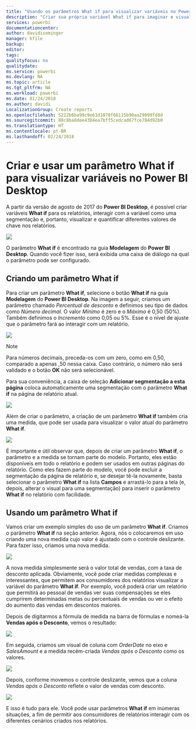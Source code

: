 ```yaml
---
title: "Usando os parâmetros What if para visualizar variáveis no Power BI Desktop"
description: "Criar sua própria variável What if para imaginar e visualizar variáveis nos relatórios do Power BI"
services: powerbi
documentationcenter: 
author: davidiseminger
manager: kfile
backup: 
editor: 
tags: 
qualityfocus: no
qualitydate: 
ms.service: powerbi
ms.devlang: NA
ms.topic: article
ms.tgt_pltfrm: NA
ms.workload: powerbi
ms.date: 01/24/2018
ms.author: davidi
LocalizationGroup: Create reports
ms.openlocfilehash: 5222b6ba99c9e61d1070f66115b90aa29099fd8d
ms.sourcegitcommit: 88c8ba8dee4384ea7bff5cedcad67fce784d92b0
ms.translationtype: HT
ms.contentlocale: pt-BR
ms.lasthandoff: 02/24/2018
---
```

# <a name="create-and-use-a-what-if-parameter-to-visualize-variables-in-power-bi-desktop"></a>Criar e usar um parâmetro What if para visualizar variáveis no Power BI Desktop
A partir da versão de agosto de 2017 do **Power BI Desktop**, é possível criar variáveis **What if** para os relatórios, interagir com a variável como uma segmentação e, portanto, visualizar e quantificar diferentes valores de chave nos relatórios.

![](media/desktop-what-if/what-if_01.png)

O parâmetro **What if** é encontrado na guia **Modelagem** do **Power BI Desktop**. Quando você fizer isso, será exibida uma caixa de diálogo na qual o parâmetro pode ser configurado.

## <a name="creating-a-what-if-parameter"></a>Criando um parâmetro What if
Para criar um parâmetro **What if**, selecione o botão **What if** na guia **Modelagem** do **Power BI Desktop**. Na imagem a seguir, criamos um parâmetro chamado *Percentual de desconto* e definimos seu tipo de dados como *Número decimal.* O valor *Mínimo* é zero e o *Máximo* é 0,50 (50%). Também definimos o *Incremento* como 0,05 ou 5%. Esse é o nível de ajuste que o parâmetro fará ao interagir com um relatório.

![](media/desktop-what-if/what-if_02.png)

> [!NOTE]
> Para números decimais, preceda-os com um zero, como em 0,50, comparado a apenas ,50 nessa caixa. Caso contrário, o número não será validado e o botão **OK** não será selecionável.
> 
> 

Para sua conveniência, a caixa de seleção **Adicionar segmentação a esta página** coloca automaticamente uma segmentação com o parâmetro **What if** na página de relatório atual.

![](media/desktop-what-if/what-if_03.png)

Além de criar o parâmetro, a criação de um parâmetro **What if** também cria uma medida, que pode ser usada para visualizar o valor atual do parâmetro **What if**.

![](media/desktop-what-if/what-if_04.png)

É importante e útil observar que, depois de criar um parâmetro **What if**, o parâmetro e a medida se tornam parte do modelo. Portanto, eles estão disponíveis em todo o relatório e podem ser usados em outras páginas do relatório. Como eles fazem parte do modelo, você pode excluir a segmentação da página de relatório e, se desejar tê-la novamente, basta selecionar o parâmetro **What if** na lista **Campos** e arrastá-lo para a tela (e, depois, alterar o visual para uma segmentação) para inserir o parâmetro **What if** no relatório com facilidade.

## <a name="using-a-what-if-parameter"></a>Usando um parâmetro What if
Vamos criar um exemplo simples do uso de um parâmetro **What if**. Criamos o parâmetro **What if** na seção anterior. Agora, nós o colocaremos em uso criando uma nova medida cujo valor é ajustado com o controle deslizante. Para fazer isso, criamos uma nova medida.

![](media/desktop-what-if/what-if_05.png)

A nova medida simplesmente será o valor total de vendas, com a taxa de desconto aplicada. Obviamente, você pode criar medidas complexas e interessantes, que permitem aos consumidores dos relatórios visualizar a variável do parâmetro **What if**. Por exemplo, você poderá criar um relatório que permitirá ao pessoal de vendas ver suas compensações se eles cumprirem determinadas metas ou percentuais de vendas ou ver o efeito do aumento das vendas em descontos maiores.

Depois de digitarmos a fórmula de medida na barra de fórmulas e nomeá-la **Vendas após o Desconto**, vemos o resultado:

![](media/desktop-what-if/what-if_06.png)

Em seguida, criamos um visual de coluna com *OrderDate* no eixo e *SalesAmount* e a medida recém-criada *Vendas após o Desconto* como os valores.

![](media/desktop-what-if/what-if_07.png)

Depois, conforme movemos o controle deslizante, vemos que a coluna *Vendas após o Desconto* reflete o valor de vendas com desconto.

![](media/desktop-what-if/what-if_08.png)

E isso é tudo para ele. Você pode usar parâmetros **What if** em inúmeras situações, a fim de permitir aos consumidores de relatórios interagir com os diferentes cenários criados nos relatórios.

